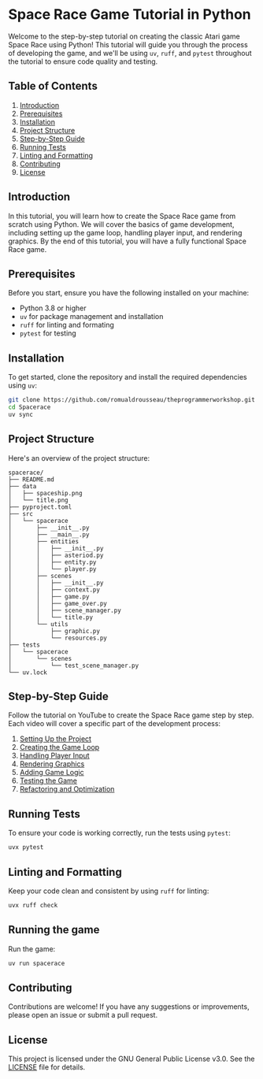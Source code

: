 # Space Race Game Tutorial in Python

Welcome to the step-by-step tutorial on creating the classic Atari game Space Race using Python! This tutorial will guide you through the process of developing the game, and we'll be using `uv`, `ruff`, and `pytest` throughout the tutorial to ensure code quality and testing.

## Table of Contents

1. [Introduction](#introduction)
2. [Prerequisites](#prerequisites)
3. [Installation](#installation)
4. [Project Structure](#project-structure)
5. [Step-by-Step Guide](#step-by-step-guide)
6. [Running Tests](#running-tests)
7. [Linting and Formatting](#linting-and-formatting)
8. [Contributing](#contributing)
9. [License](#license)

## Introduction

In this tutorial, you will learn how to create the Space Race game from scratch using Python. We will cover the basics of game development, including setting up the game loop, handling player input, and rendering graphics. By the end of this tutorial, you will have a fully functional Space Race game.

## Prerequisites

Before you start, ensure you have the following installed on your machine:

- Python 3.8 or higher
- `uv` for package management and installation
- `ruff` for linting and formating
- `pytest` for testing

## Installation

To get started, clone the repository and install the required dependencies using `uv`:

```bash
git clone https://github.com/romualdrousseau/theprogrammerworkshop.git
cd Spacerace
uv sync
```

## Project Structure

Here's an overview of the project structure:

```
spacerace/
├── README.md
├── data
│   ├── spaceship.png
│   └── title.png
├── pyproject.toml
├── src
│   └── spacerace
│       ├── __init__.py
│       ├── __main__.py
│       ├── entities
│       │   ├── __init__.py
│       │   ├── asteriod.py
│       │   ├── entity.py
│       │   └── player.py
│       ├── scenes
│       │   ├── __init__.py
│       │   ├── context.py
│       │   ├── game.py
│       │   ├── game_over.py
│       │   ├── scene_manager.py
│       │   └── title.py
│       └── utils
│           ├── graphic.py
│           └── resources.py
├── tests
│   └── spacerace
│       └── scenes
│           └── test_scene_manager.py
└── uv.lock
```

## Step-by-Step Guide

Follow the tutorial on YouTube to create the Space Race game step by step. Each video will cover a specific part of the development process:

1. [Setting Up the Project](#)
2. [Creating the Game Loop](#)
3. [Handling Player Input](#)
4. [Rendering Graphics](#)
5. [Adding Game Logic](#)
6. [Testing the Game](#)
7. [Refactoring and Optimization](#)

## Running Tests

To ensure your code is working correctly, run the tests using `pytest`:

```bash
uvx pytest
```

## Linting and Formatting

Keep your code clean and consistent by using `ruff` for linting:

```bash
uvx ruff check
```

## Running the game

Run the game:

```bash
uv run spacerace
```

## Contributing

Contributions are welcome! If you have any suggestions or improvements, please open an issue or submit a pull request.

## License

This project is licensed under the GNU General Public License v3.0. See the [LICENSE](LICENSE) file for details.
